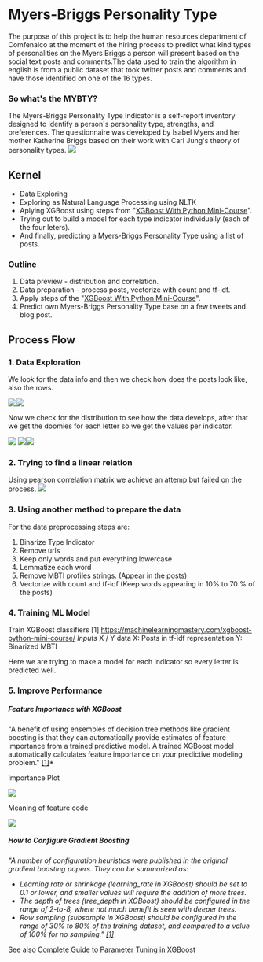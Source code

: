 # Myers-Briggs Personality Type

The purpose of this project is to help the human resources department of Comfenalco at the moment of the hiring process to predict what kind types of personalities on the Myers Briggs a person will present based on the social text posts and comments.The data used to train the algorithm in english is from a public dataset that took twitter posts and comments and have those identified on one of the 16 types.

### So what's the MYBTY?
The Myers-Briggs Personality Type Indicator is a self-report inventory designed to identify a person's personality type, strengths, and preferences. The questionnaire was developed by Isabel Myers and her mother Katherine Briggs based on their work with Carl Jung's theory of personality types.
<img src='https://pbs.twimg.com/media/DjVybLUXcAA9zc9.jpg'>


## Kernel
- Data Exploring
- Exploring as Natural Language Processing using NLTK
- Aplying XGBoost using steps from "[XGBoost With Python Mini-Course](https://machinelearningmastery.com/xgboost-python-mini-course/)".
- Trying out to build a model for each type indicator individually (each of the four leters).
- And finally, predicting a Myers-Briggs Personality Type using a list of posts.


### Outline

1. Data preview - distribution and correlation.
2. Data preparation - process posts, vectorize with count and tf-idf.
3. Apply steps of the "[XGBoost With Python Mini-Course](https://machinelearningmastery.com/xgboost-python-mini-course/)".
4. Predict own Myers-Briggs Personality Type base on a few tweets and blog post.

## Process Flow
### 1. Data Exploration
We look for the data info and then we check how does the posts look like, also the rows.

<img src='images/datainfo.png'><img src='images/datapostlist.png'>

Now we check for the distribution to see how the data develops, after that we get the doomies for each letter so we get the values per indicator.

<img src='images/DMBTI.png'>
<img src='images/headgetdoomies.png'><img src='images/DistribIndicator.png'>

### 2. Trying to find a linear relation
Using pearson correlation matrix we achieve an attemp but failed on the process.
<img src='images/pearsoncorr.png'>

### 3. Using another method to prepare the data
For the data preprocessing steps are:
1. Binarize Type Indicator
2. Remove urls
3. Keep only words and put everything lowercase
4. Lemmatize each word
5. Remove MBTI profiles strings. (Appear in the posts)
6. Vectorize with count and tf-idf (Keep words appearing in 10% to 70 % of the posts)

### 4. Training ML Model
Train XGBoost classifiers
[1] https://machinelearningmastery.com/xgboost-python-mini-course/
*Inputs*
X / Y data
X: Posts in tf-idf representation
Y: Binarized MBTI

Here we are trying to make a model for each indicator so every letter is predicted well.

### 5. Improve Performance
  ##### Feature Importance with XGBoost
"A benefit of using ensembles of decision tree methods like gradient boosting is that they can automatically provide estimates of feature importance from a trained predictive model. A trained XGBoost model automatically calculates feature importance on your predictive modeling problem." [[1]](https://machinelearningmastery.com/xgboost-python-mini-course/)*

Importance Plot

<img src='images/featureimp.png'>


Meaning of feature code

<img src='images/featuremean.png'>

  ##### How to Configure Gradient Boosting

  *"A number of configuration heuristics were published in the original gradient boosting papers. 
  They can be summarized as:*

  - *Learning rate or shrinkage (learning_rate in XGBoost) should be set to 0.1 or lower, and smaller values will require the addition of more trees.*
  - *The depth of trees (tree_depth in XGBoost) should be configured in the range of 2-to-8, where not much benefit is seen with deeper trees.*
  - *Row sampling (subsample in XGBoost) should be configured in the range of 30% to 80% of the training dataset, and compared to a value of 100% for no sampling." [[1]](https://machinelearningmastery.com/xgboost-python-mini-course/)*

  See also [Complete Guide to Parameter Tuning in XGBoost](https://www.analyticsvidhya.com/blog/2016/03/complete-guide-parameter-tuning-xgboost-with-codes-python/)

###

